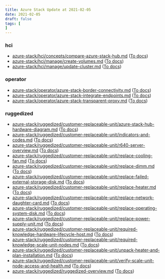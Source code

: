 ```yaml
---
title: Azure Stack Update at 2021-02-05
date: 2021-02-05
draft: false
tags: [
]
---
```


### hci
- [azure-stack/hci/concepts/compare-azure-stack-hub.md](https://github.com/MicrosoftDocs/azure-stack-docs/compare/4989c49..33b0d19#diff-e080938ddde8def0dd8a9839603cb6267f39b0edf7823a80779c910fc7f973c4) ([To docs](https://docs.microsoft.com/en-us/azure-stack/hci/concepts/compare-azure-stack-hub?WT.mc_id=AZ-MVP-5003408))
- [azure-stack/hci/manage/create-volumes.md](https://github.com/MicrosoftDocs/azure-stack-docs/compare/4989c49..33b0d19#diff-63e6040c9d8bfacb98eda23d3cfcf5119146585c0587070a4b0d814cfb07ae43) ([To docs](https://docs.microsoft.com/en-us/azure-stack/hci/manage/create-volumes?WT.mc_id=AZ-MVP-5003408))
- [azure-stack/hci/manage/update-cluster.md](https://github.com/MicrosoftDocs/azure-stack-docs/compare/4989c49..33b0d19#diff-85956099c158ae300610e0b0da6d2ff05100146531bb6d25481d0b15f2878fb3) ([To docs](https://docs.microsoft.com/en-us/azure-stack/hci/manage/update-cluster?WT.mc_id=AZ-MVP-5003408))
    
### operator
- [azure-stack/operator/azure-stack-border-connectivity.md](https://github.com/MicrosoftDocs/azure-stack-docs/compare/4989c49..33b0d19#diff-bc3fa82f4f1c037b8a08cb192da7390721cf091ef1bba16f0919470af08b74df) ([To docs](https://docs.microsoft.com/en-us/azure-stack/operator/azure-stack-border-connectivity?WT.mc_id=AZ-MVP-5003408))
- [azure-stack/operator/azure-stack-integrate-endpoints.md](https://github.com/MicrosoftDocs/azure-stack-docs/compare/4989c49..33b0d19#diff-17dc001fd07d410ebd9761fccfc80eb8bbdb1e80479e6d67a195c54d1ac471de) ([To docs](https://docs.microsoft.com/en-us/azure-stack/operator/azure-stack-integrate-endpoints?WT.mc_id=AZ-MVP-5003408))
- [azure-stack/operator/azure-stack-transparent-proxy.md](https://github.com/MicrosoftDocs/azure-stack-docs/compare/4989c49..33b0d19#diff-9e12e4452d91d1239db41f8e4d58f57d59a68a67910d0f9c27f07a725268e473) ([To docs](https://docs.microsoft.com/en-us/azure-stack/operator/azure-stack-transparent-proxy?WT.mc_id=AZ-MVP-5003408))
    
### ruggedized
- [azure-stack/ruggedized/customer-replaceable-unit/azure-stack-hub-hardware-diagram.md](https://github.com/MicrosoftDocs/azure-stack-docs/compare/4989c49..33b0d19#diff-f7b88621c3847babbd70a66f3e15d5ab87012568494f98a03c4dae52fd98d6e5) ([To docs](https://docs.microsoft.com/en-us/azure-stack/ruggedized/customer-replaceable-unit/azure-stack-hub-hardware-diagram?WT.mc_id=AZ-MVP-5003408))
- [azure-stack/ruggedized/customer-replaceable-unit/indicators-and-codes.md](https://github.com/MicrosoftDocs/azure-stack-docs/compare/4989c49..33b0d19#diff-2d0d3788c0e1577f620d42870c5c60b7dac2b84c4e628366bbdcbbe7b0aafb63) ([To docs](https://docs.microsoft.com/en-us/azure-stack/ruggedized/customer-replaceable-unit/indicators-and-codes?WT.mc_id=AZ-MVP-5003408))
- [azure-stack/ruggedized/customer-replaceable-unit/r640-server-overview.md](https://github.com/MicrosoftDocs/azure-stack-docs/compare/4989c49..33b0d19#diff-aae9bc3c157a85edaf0c4c09039258e938cd8a3818aa1ac3f6557f28e8741272) ([To docs](https://docs.microsoft.com/en-us/azure-stack/ruggedized/customer-replaceable-unit/r640-server-overview?WT.mc_id=AZ-MVP-5003408))
- [azure-stack/ruggedized/customer-replaceable-unit/replace-cooling-fan.md](https://github.com/MicrosoftDocs/azure-stack-docs/compare/4989c49..33b0d19#diff-1e572a2d0cf733fb92a7244ccd22a5eb979e3c4020c076fbde01a0185414329d) ([To docs](https://docs.microsoft.com/en-us/azure-stack/ruggedized/customer-replaceable-unit/replace-cooling-fan?WT.mc_id=AZ-MVP-5003408))
- [azure-stack/ruggedized/customer-replaceable-unit/replace-dimm.md](https://github.com/MicrosoftDocs/azure-stack-docs/compare/4989c49..33b0d19#diff-6943d2895a2b4752743357ca4f7f6536b4d7d9faea268f6f08f49880672e6002) ([To docs](https://docs.microsoft.com/en-us/azure-stack/ruggedized/customer-replaceable-unit/replace-dimm?WT.mc_id=AZ-MVP-5003408))
- [azure-stack/ruggedized/customer-replaceable-unit/replace-failed-external-storage-disk.md](https://github.com/MicrosoftDocs/azure-stack-docs/compare/4989c49..33b0d19#diff-b1b0754e676117e460d6aeae8ba4772e879039653286cf90c1f0f42731d1ea53) ([To docs](https://docs.microsoft.com/en-us/azure-stack/ruggedized/customer-replaceable-unit/replace-failed-external-storage-disk?WT.mc_id=AZ-MVP-5003408))
- [azure-stack/ruggedized/customer-replaceable-unit/replace-heater.md](https://github.com/MicrosoftDocs/azure-stack-docs/compare/4989c49..33b0d19#diff-95000f96a1eca195fb8262072e43d6c9500ed6a979b37c55b97f3ec674cfee95) ([To docs](https://docs.microsoft.com/en-us/azure-stack/ruggedized/customer-replaceable-unit/replace-heater?WT.mc_id=AZ-MVP-5003408))
- [azure-stack/ruggedized/customer-replaceable-unit/replace-network-daughter-card.md](https://github.com/MicrosoftDocs/azure-stack-docs/compare/4989c49..33b0d19#diff-3f6852eb569dcfcb0c72abbe6b630d019cbd38a23950a98aa192fd217c0b83f8) ([To docs](https://docs.microsoft.com/en-us/azure-stack/ruggedized/customer-replaceable-unit/replace-network-daughter-card?WT.mc_id=AZ-MVP-5003408))
- [azure-stack/ruggedized/customer-replaceable-unit/replace-operating-system-disk.md](https://github.com/MicrosoftDocs/azure-stack-docs/compare/4989c49..33b0d19#diff-def33edcdd77b56a29c47be476db0a4a052ddd0ec61a095cfa7e7e52b433d7cd) ([To docs](https://docs.microsoft.com/en-us/azure-stack/ruggedized/customer-replaceable-unit/replace-operating-system-disk?WT.mc_id=AZ-MVP-5003408))
- [azure-stack/ruggedized/customer-replaceable-unit/replace-power-supply-unit.md](https://github.com/MicrosoftDocs/azure-stack-docs/compare/4989c49..33b0d19#diff-c568be8d443397e64dca2e1a98a9990404c962dba452e21c81b367f7dd43fe4e) ([To docs](https://docs.microsoft.com/en-us/azure-stack/ruggedized/customer-replaceable-unit/replace-power-supply-unit?WT.mc_id=AZ-MVP-5003408))
- [azure-stack/ruggedized/customer-replaceable-unit/required-knowledge-hardware-lifecycle-host.md](https://github.com/MicrosoftDocs/azure-stack-docs/compare/4989c49..33b0d19#diff-180499b0f564bc60ee00f933ba54cec879db66c8db95f93544e1e7ae81e526e4) ([To docs](https://docs.microsoft.com/en-us/azure-stack/ruggedized/customer-replaceable-unit/required-knowledge-hardware-lifecycle-host?WT.mc_id=AZ-MVP-5003408))
- [azure-stack/ruggedized/customer-replaceable-unit/required-knowledge-scale-unit-nodes.md](https://github.com/MicrosoftDocs/azure-stack-docs/compare/4989c49..33b0d19#diff-83d0702ee238fb476352e0ab5e777d333fefcbb86179d91289518f9d7e584c85) ([To docs](https://docs.microsoft.com/en-us/azure-stack/ruggedized/customer-replaceable-unit/required-knowledge-scale-unit-nodes?WT.mc_id=AZ-MVP-5003408))
- [azure-stack/ruggedized/customer-replaceable-unit/unpack-heater-and-plan-installation.md](https://github.com/MicrosoftDocs/azure-stack-docs/compare/4989c49..33b0d19#diff-09d8be290cabf2b336f79543892fca0fb2281e20baccd11d84c827461a68fbec) ([To docs](https://docs.microsoft.com/en-us/azure-stack/ruggedized/customer-replaceable-unit/unpack-heater-and-plan-installation?WT.mc_id=AZ-MVP-5003408))
- [azure-stack/ruggedized/customer-replaceable-unit/verify-scale-unit-node-access-and-health.md](https://github.com/MicrosoftDocs/azure-stack-docs/compare/4989c49..33b0d19#diff-b517216a0edf65804a60a8cc58df9030326027695b0b7d20f09c9c00b5973800) ([To docs](https://docs.microsoft.com/en-us/azure-stack/ruggedized/customer-replaceable-unit/verify-scale-unit-node-access-and-health?WT.mc_id=AZ-MVP-5003408))
- [azure-stack/ruggedized/ruggedized-overview.md](https://github.com/MicrosoftDocs/azure-stack-docs/compare/4989c49..33b0d19#diff-c98ce0c2f50456d1c6fb35562eed25a8934fc8e1e4a45c4b0f1f0c69f74a52d5) ([To docs](https://docs.microsoft.com/en-us/azure-stack/ruggedized/ruggedized-overview?WT.mc_id=AZ-MVP-5003408))
    

